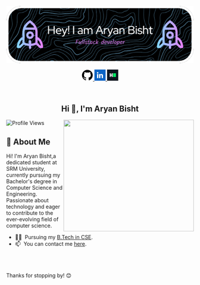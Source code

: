 ![Header file](https://github.com/Aryanb10/Aryanb10/blob/3daf4911ca6145dde0463f2bcd27bd28c45d28be/github-header-image%20(2).png)

</a>

<p align="center">

<a href="https://github.com/Aryanb10" target="_blank">
    <img src="githubpic.png" height="30px">
</a>
<a href="https://www.linkedin.com/in/aryan-bisht10/" target="_blank">
    <img src="lnkedInpic.png" height="30px">
</a>
<a href="https://www.hackerrank.com/profile/ab0338" target="_blank">
    <img src="hackerrankpic.png" height="30px">
</a>
</p>
<br>

<h2 align="center" >Hi 👋, I'm Aryan Bisht
</h2>

<img align=right width=350 height=300 src="./images/anXNiX.gif"/>

![Profile Views](https://komarev.com/ghpvc/?username=Aryanb10&label=Profile%20views&color=0e75b6&style=flat)

## 🚀 About Me
Hi! I'm Aryan Bisht,a dedicated student at SRM University, currently pursuing my Bachelor's degree in Computer Science and Engineering. Passionate about technology and eager to contribute to the ever-evolving field of computer science.

- 👨‍🎓 &nbsp;Pursuing my [B.Tech in CSE](https://www.srmist.edu.in).
- 📫 &nbsp;You can contact me [here](mailto:aryan.b1904@gmail.com).

  
<br><br>

Thanks for stopping by! 😊
